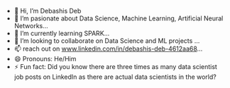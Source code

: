 - 👋 Hi, I’m Debashis Deb
- 👀 I’m pasionate about Data Science, Machine Learning, Artificial Neural Networks...
- 🌱 I’m currently learning SPARK...
- 💞️ I’m looking to collaborate on Data Science and ML projects ...
- 📫 reach out on www.linkedin.com/in/debashis-deb-4612aa68...
- 😄 Pronouns: He/Him
- ⚡ Fun fact: Did you know there are three times as many data scientist job posts on LinkedIn as there are actual data scientists in the world?

<!---
CodeXplod/CodeXplod is a ✨ special ✨ repository because its `README.md` (this file) appears on your GitHub profile.
You can click the Preview link to take a look at your changes.
--->
